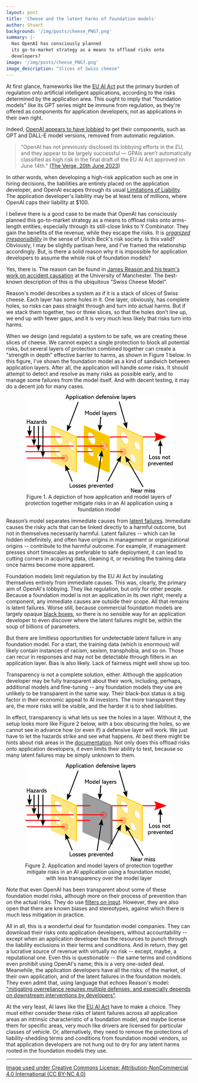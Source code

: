 ```yaml
---
layout: post
title: 'Cheese and the latent harms of foundation models'
author: Stuart
background: '/img/posts/cheese_PNG7.png'
summary: |-
  Has OpenAI has consciously planned
  its go-to-market strategy as a means to offload risks onto 
  developers?
image: '/img/posts/cheese_PNG7.png'
image_description: "Slices of Swiss cheese"
---
```


At first glance, frameworks like the [EU AI Act](https://www.reuters.com/technology/what-is-european-union-ai-act-2023-03-22/) put the primary burden of regulation
onto artificial intelligent applications, according to the risks determined by
the application area. This ought to imply that "foundation models" like its GPT series
might be immune from regulation, as they're offered as components for application
developers, not as applications in their own right.

Indeed, [OpenAI appears to have lobbied](https://time.com/6288245/openai-eu-lobbying-ai-act/) 
to get their components, such as GPT and DALL-E
model versions, removed from automatic regulation.

> "OpenAI has not previously disclosed its lobbying efforts in the EU, and they
> appear to be largely successful — GPAIs aren’t automatically classified as
> high risk in the final draft of the EU AI Act approved on June 14th."
> [(The Verge, 20th June 2023)](https://www.theverge.com/2023/6/20/23767053/openai-lobbied-eu-ai-act-artificial-intelligence-regulations)

In other words, when developing a high-risk application such as one in hiring decisions, 
the liabilities are entirely placed on the application developer, and 
OpenAI escapes through its usual [Limitations of Liability](https://openai.com/policies/terms-of-use). 
The application developer's liability may be at least tens of millions, where OpenAI 
caps their liability at $100.

I believe there is a good case to be made that OpenAI has consciously planned
this go-to-market strategy as a means to offload risks onto arms-length entities,
especially through its still-close links to Y Combinator. They gain the benefits 
of the revenue, while they escape the risks. It is 
[*organized irresponsibility*](https://link.springer.com/article/10.1007/s10612-018-9415-x)
in the sense of Ulrich Beck's risk society.
Is this valid? Obviously, I may be slightly partisan here, and I've framed the
relationship accordingly. But, is there a solid reason why it is impossible for
application developers to assume the whole risk of foundation models?

Yes, there is. The reason can be found in 
[James Reason and his team's work on accident causation](http://rstb.royalsocietypublishing.org/cgi/doi/10.1098/rstb.1990.0090) 
at the University of Manchester. The best-known description of this is the ubiquitous "Swiss Cheese Model".

Reason's model describes a system as if it is a stack of slices of Swiss cheese. Each 
layer has some holes in it. One layer, obviously, has complete holes, so risks can 
pass straight through and turn into actual harms. But if we stack them together, 
two or three slices, so that the holes don’t line up, we end up with fewer gaps, 
and it is very much less likely that risks turn into harms. 

When we design (and regulate) a system to be safe, we are creating these slices of 
cheese. We cannot expect a single protection to block all potential risks, but several layers of
protection combined together can create a "strength in depth" effective barrier to harms, as
shown in Figure 1 below. In this figure, I've shown the foundation model as a kind of sandwich between
application layers. After all, the application will handle some risks. It should
attempt to detect and resolve as many risks as possible early, and to manage some failures from the
model itself. And with decent testing, it may do a decent job for many cases.

<figure class="figure w-100" style="text-align: center">
  <img class="img-fluid" src="/img/posts/swiss-cheese-model.png" style="width: 400px;"
       alt="The Swiss Cheese Model">
    <figcaption class="figure-caption">
    Figure 1. A depiction of how application and model layers of protection together mitigate risks in an AI application using a foundation model
    </figcaption>
</figure>

Reason’s model separates immediate causes from [latent failures](http://rstb.royalsocietypublishing.org/cgi/doi/10.1098/rstb.1990.0090). 
Immediate causes 
the risky acts that can be linked directly to a harmful outcome, but not in 
themselves necessarily harmful. Latent failures -- which can lie hidden 
indefinitely, and often have origins in management or organizational origins -- 
contribute to the harmful outcome. For example, if management presses short timescales
as preferable to safe deployment, it can lead to cutting corners in acquiring 
data, cleaning it, or revisiting the training data once harms become more apparent.

Foundation models limit regulation by the EU AI Act by insulating themselves
entirely from immediate causes. This was, clearly, the primary aim of OpenAI's 
lobbying. They like regulation, but only for other people.
Because a foundation model is not an application
in its own right, merely a component, any immediate causes are outside
their scope. All that remains is latent failures. Worse still, because 
commercial foundation models are largely opaque [black boxes](https://www.emerald.com/insight/content/doi/10.1108/K-06-2019-0439/full/html), 
so 
there is no sensible way for an application developer to even discover where
the latent failures might be, within the soup of billions of parameters.

But there are limitless opportunities for undetectable latent failure in any
foundation model. For a start, the training data (which is enormous) will likely contain instances of
racism, sexism, transphobia, and so on. Those can recur in responses and may not
be detectable through filters in an application layer. Bias is also likely. 
Lack of fairness might well show up too. 

Transparency is not a complete solution, either. Although the application
developer may be fully transparent about their work, including, perhaps,
additional models and fine-tuning -- any foundation models they use are unlikely
to be transparent in the same way. Their black-box status is a big factor in their
economic appeal to AI investors. The more transparent they are, the more risks
will be visible, and the harder it is to shed liabilities. 

In effect, transparency is what lets us see the holes in a layer. Without it,
the setup looks more like Figure 2 below, with a box obscuring the holes, so we cannot
see in advance how (or even if) a defensive layer will work. We just have to 
let the hazards strike and see what happens. At best there might be hints
about risk areas in the [documentation](https://cdn.openai.com/papers/gpt-4-system-card.pdf). 
Not only does this offload risks 
onto application developers, it even limits their ability to test, because so 
many latent failures may be simply unknown to them. 

<figure class="figure w-100" style="text-align: center">
  <img class="img-fluid" src="/img/posts/swiss-cheese-model-boxed.png" style="width: 400px;"
       alt="The Swiss Cheese Model">
    <figcaption class="figure-caption">
        Figure 2. Application and model layers of protection together mitigate risks in an AI application using a foundation model, with less transparency over the model layer
    </figcaption>
</figure>

Note that even OpenAI has been transparent about some of these foundation
model risks, although more on their process of prevention than on the 
actual risks. They do use 
[filters on input](https://github.com/openai/dalle-2-preview/blob/main/system-card.md#input-filters).
However, they are also open that there are known biases and stereotypes, against 
which there is much less mitigation in practice.

All in all, this is a wonderful deal for foundation model companies. They can download their risks onto application developers, without accountability -- except when an
application developer has the resources to punch through the liability 
exclusions in their terms and conditions. And in return, they get a lucrative 
source of revenue with virtually no risk -- except, maybe, a reputational one. 
Even this is questionable -- the same terms and conditions even prohibit using
OpenAI's name; this is a very one-sided deal.
Meanwhile, the application developers have all the risks: of the market, of 
their own application, and of the latent failures in the foundation models.
They even admit that, using language that echoes Reason's model: 
["mitigating overreliance requires multiple defenses, and especially depends on 
downstream interventions by developers"](https://cdn.openai.com/papers/gpt-4-system-card.pdf).

At the very least, AI laws like the [EU AI Act](https://www.reuters.com/technology/what-is-european-union-ai-act-2023-03-22/) have to make a choice. They must either
consider these risks of latent failures across all application areas an intrinsic
characteristic of a foundation model, and maybe license them for specific areas, 
very much like drivers are licensed for particular classes of vehicle. Or, alternatively,
they need to remove the protections of liability-shedding terms and conditions from
foundation model vendors, so that application
developers are not hung out to dry for any latent harms rooted in the foundation models they use.

<hr>

[Image used under Creative Commons License: Attribution-NonCommercial 4.0 International (CC BY-NC 4.0)](http://pngimg.com/image/4275)